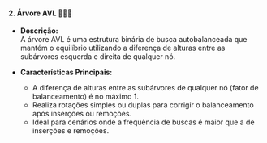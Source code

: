 #### 2. **Árvore AVL** 👨🏽‍💻
- **Descrição:**  
  A árvore AVL é uma estrutura binária de busca autobalanceada que mantém o equilíbrio utilizando a diferença de alturas entre as subárvores esquerda e direita de qualquer nó.

- **Características Principais:**  
  - A diferença de alturas entre as subárvores de qualquer nó (fator de balanceamento) é no máximo 1.  
  - Realiza rotações simples ou duplas para corrigir o balanceamento após inserções ou remoções.  
  - Ideal para cenários onde a frequência de buscas é maior que a de inserções e remoções.
